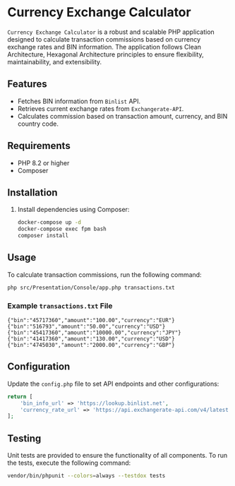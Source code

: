 # Currency Exchange Calculator

`Currency Exchange Calculator` is a robust and scalable PHP application designed to calculate transaction commissions based on currency exchange rates and BIN information. The application follows Clean Architecture, Hexagonal Architecture principles to ensure flexibility, maintainability, and extensibility.

## Features

- Fetches BIN information from `Binlist` API.
- Retrieves current exchange rates from `Exchangerate-API`.
- Calculates commission based on transaction amount, currency, and BIN country code.

## Requirements

- PHP 8.2 or higher
- Composer

## Installation

1. Install dependencies using Composer:
   ```bash
   docker-compose up -d
   docker-compose exec fpm bash
   composer install
   ```


## Usage

To calculate transaction commissions, run the following command:

```bash
php src/Presentation/Console/app.php transactions.txt
```


### Example `transactions.txt` File

```
{"bin":"45717360","amount":"100.00","currency":"EUR"}
{"bin":"516793","amount":"50.00","currency":"USD"}
{"bin":"45417360","amount":"10000.00","currency":"JPY"}
{"bin":"41417360","amount":"130.00","currency":"USD"}
{"bin":"4745030","amount":"2000.00","currency":"GBP"}
```

## Configuration

Update the `config.php` file to set API endpoints and other configurations:

```php
return [
    'bin_info_url' => 'https://lookup.binlist.net',
    'currency_rate_url' => 'https://api.exchangerate-api.com/v4/latest',
];
```


## Testing

Unit tests are provided to ensure the functionality of all components. To run the tests, execute the following command:

```bash
vendor/bin/phpunit --colors=always --testdox tests
```